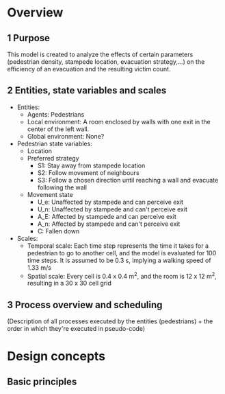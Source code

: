 # Overview
## 1 Purpose
This model is created to analyze the effects of certain parameters (pedestrian density, stampede location, evacuation strategy,...) on the efficiency
of an evacuation and the resulting victim count.
## 2 Entities, state variables and scales
* Entities: 
  * Agents: Pedestrians
  * Local environment: A room enclosed by walls with one exit in the center of the left wall.
  * Global environment: None?
* Pedestrian state variables: 
  * Location
  * Preferred strategy
    * S1: Stay away from stampede location
    * S2: Follow movement of neighbours
    * S3: Follow a chosen direction until reaching a wall and evacuate following the wall
  * Movement state
    * U_e: Unaffected by stampede and can perceive exit
    * U_n: Unaffected by stampede and can't perceive exit
    * A_E: Affected by stampede and can perceive exit
    * A_n: Affected by stampede and can't perceive exit
    * C: Fallen down
* Scales:
  * Temporal scale: Each time step represents the time it takes for a pedestrian to go to another cell, and the model is evaluated for 100 time steps.
It is assumed to be 0.3 s, implying a walking speed of 1.33 m/s
  * Spatial scale: Every cell is 0.4 x 0.4 m<sup>2</sup>, and the room is 12 x 12 m<sup>2</sup>, resulting in a 30 x 30 cell grid
## 3 Process overview and scheduling 
(Description of all processes executed by the entities (pedestrians) + the order in which they're executed in pseudo-code)
# Design concepts
## Basic principles
